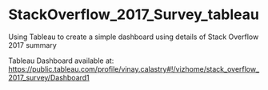 # StackOverflow_2017_Survey_tableau
Using Tableau to create a simple dashboard using details of Stack Overflow 2017 summary

Tableau Dashboard available at:
https://public.tableau.com/profile/vinay.calastry#!/vizhome/stack_overflow_2017_survey/Dashboard1

